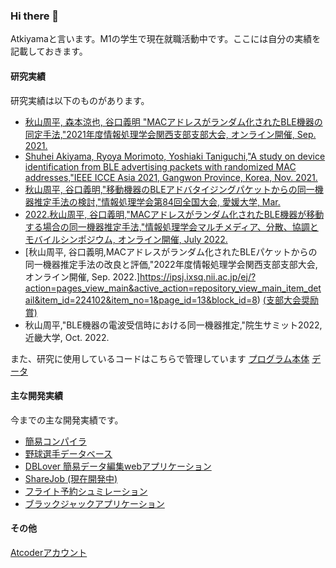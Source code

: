 ### Hi there 👋

Atkiyamaと言います。M1の学生で現在就職活動中です。ここには自分の実績を記載しておきます。


#### 研究実績
研究実績は以下のものがあります。
- [秋山周平, 森本涼也, 谷口義明 "MACアドレスがランダム化されたBLE機器の同定手法,"2021年度情報処理学会関西支部支部大会, オンライン開催, Sep. 2021.](https://ipsj.ixsq.nii.ac.jp/ej/?action=pages_view_main&active_action=repository_view_main_item_detail&item_id=213751&item_no=1&page_id=13&block_id=8)
- [Shuhei Akiyama, Ryoya Morimoto, Yoshiaki Taniguchi,"A study on device identification from BLE advertising packets with randomized MAC addresses,"IEEE ICCE Asia 2021, Gangwon Province, Korea, Nov. 2021.](https://ieeexplore.ieee.org/abstract/document/9641870)
- [秋山周平, 谷口義明,"移動機器のBLEアドバタイジングパケットからの同一機器推定手法の検討,"情報処理学会第84回全国大会, 愛媛大学, Mar. ](https://ipsj.ixsq.nii.ac.jp/ej/?action=pages_view_main&active_action=repository_view_main_item_detail&item_id=221390&item_no=1&page_id=13&block_id=8)
- [2022.秋山周平, 谷口義明,"MACアドレスがランダム化されたBLE機器が移動する場合の同一機器推定手法,"情報処理学会マルチメディア、分散、協調とモバイルシンポジウム, オンライン開催, July 2022.](https://ipsj.ixsq.nii.ac.jp/ej/index.php?active_action=repository_view_main_item_detail&page_id=13&block_id=8&item_id=219780&item_no=1)
- [秋山周平, 谷口義明,MACアドレスがランダム化されたBLEパケットからの同一機器推定手法の改良と評価,"2022年度情報処理学会関西支部支部大会, オンライン開催, Sep. 2022.]https://ipsj.ixsq.nii.ac.jp/ej/?action=pages_view_main&active_action=repository_view_main_item_detail&item_id=224102&item_no=1&page_id=13&block_id=8) [(支部大会奨励賞)](https://www.kindai.ac.jp/informatics/news/research/2022/09/036707.html)
- 秋山周平,"BLE機器の電波受信時における同一機器推定,"院生サミット2022, 近畿大学, Oct. 2022.

また、研究に使用しているコードはこちらで管理しています
[プログラム本体](https://github.com/Atkiyama/IdentifyMacAddress)
[データ](https://github.com/Atkiyama/data)


#### 主な開発実績

今までの主な開発実績です。

- [簡易コンパイラ](https://github.com/Atkiyama/javacc)
- [野球選手データベース](https://github.com/Atkiyama/baseball)
- [DBLover 簡易データ編集webアプリケーション](https://github.com/Atkiyama/isp2)
- [ShareJob (現在開発中)](https://github.com/Atkiyama/ShareJob)
- [フライト予約シュミレーション](https://github.com/Atkiyama/BuggyFlight)
- [ブラックジャックアプリケーション](https://github.com/Atkiyama/BJ2019)

#### その他
[Atcoderアカウント](https://atcoder.jp/users/Atkiyama)